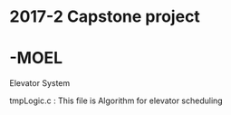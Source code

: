 # 2017-2 Capstone project
# -MOEL

Elevator System 


tmpLogic.c : This file is Algorithm for elevator scheduling
